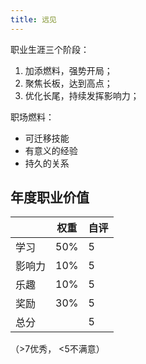 ```yaml
---
title: 远见
---
```




职业生涯三个阶段：

1. 加添燃料，强势开局；
2. 聚焦长板，达到高点；
3. 优化长尾，持续发挥影响力；

职场燃料：

* 可迁移技能
* 有意义的经验
* 持久的关系



## 年度职业价值

|        | 权重 | 自评 |
| ------ | ---- | ---- |
| 学习   | 50%  | 5    |
| 影响力 | 10%  | 5    |
| 乐趣   | 10%  | 5    |
| 奖励   | 30%  | 5    |
| 总分   |      | 5    |

（>7优秀， <5不满意）